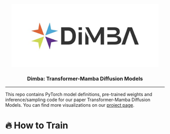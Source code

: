 <p align="center">
  <img src="asset/logo.jpg"  height=200>
</p>

### <div align="center">Dimba: Transformer-Mamba Diffusion Models <div> 

---

This repo contains PyTorch model definitions, pre-trained weights and inference/sampling code for our paper Transformer-Mamba Diffusion Models. You can find more visualizations on our [project page](https://dimba.github.io/).

# 🔥 How to Train


